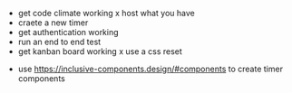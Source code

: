 - get code climate working
  x host what you have
- craete a new timer
- get authentication working
- run an end to end test
- get kanban board working
  x use a css reset

* use https://inclusive-components.design/#components to create timer components
